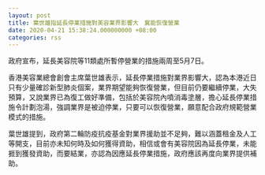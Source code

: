 ```yaml
---
layout: post
title: 葉世雄指延長停業措施對美容業界影響大　冀能恢復營業
date: 2020-04-21 15:38:24.000000000 +08:00
categories: rss
---
```


政府宣布，延長美容院等11類處所暫停營業的措施兩周至5月7日。

香港美容業總會創會主席葉世雄表示，延長停業措施對業界影響大，認為本港近日只有少量確診新型肺炎個案，業界期望能夠恢復營業，但目前仍要繼續停業，大失預算，又說業界已為復工做好準備，包括於美容院內噴消毒塗層，擔心延長停業措施令計劃泡湯，強調業界是被迫停業，只要可以恢復營業，願意配合政府規範營業模式的措施。

葉世雄提到，政府第二輪防疫抗疫基金對業界援助並不足夠，難以涵蓋租金及人工等開支，目前亦未知何時及如何獲得資助，相信或會有美容院因為延長停業，未能捱到獲發資助，而要結業，亦認為因應延長停業措施，政府應該再度向業界提供補助。
